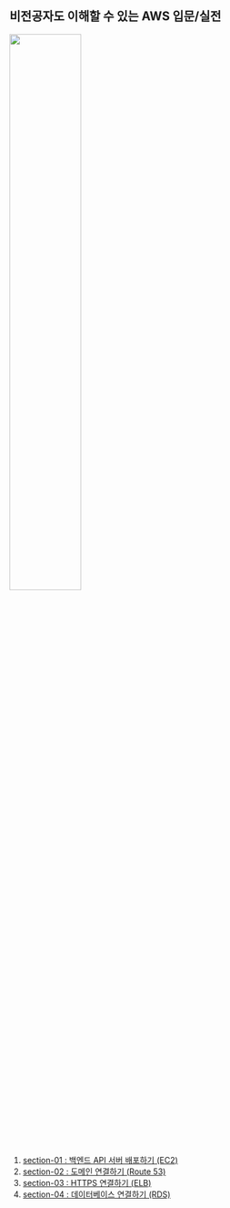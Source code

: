 ## 비전공자도 이해할 수 있는 AWS 입문/실전
<img src="https://github.com/hyewon218/kim-jpa2/assets/126750615/aedb5887-0aaa-4c89-abba-bb0b6816826a" width="50%"/><br>


1. [section-01 : 백엔드 API 서버 배포하기 (EC2)](https://github.com/hyewon218/aws-study/blob/master/docs/section-01.md)
2. [section-02 : 도메인 연결하기 (Route 53)](https://github.com/hyewon218/aws-study/blob/master/docs/section-02.md)
3. [section-03 : HTTPS 연결하기 (ELB)](https://github.com/hyewon218/aws-study/blob/master/docs/section-03.md)
4. [section-04 : 데이터베이스 연결하기 (RDS)](https://github.com/hyewon218/aws-study/blob/master/docs/section-04.md)